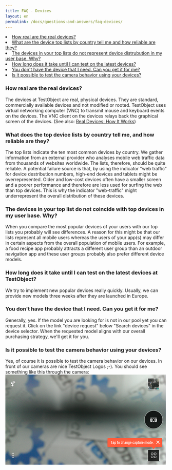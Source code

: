 ```yaml
---
title: FAQ - Devices
layout: en
permalink: /docs/questions-and-answers/faq-devices/
---
```


<li><a href="#are-real-devices-real">How real are the real devices?</a></li>
<li><a href="#top-lists-by-country">What are the device top lists by country tell me and how reliable are they?</a></li>
<li><a href="#anomaly-top-lists">The devices in your top lists do not represent device distrubution in my user base. Why?</a></li>
<li><a href="#latest-devices">How long does it take until I can test on the latest devices?</a></li>
<li><a href="#device-missing">You don't have the device that I need. Can you get it for me?</a></li>
<li><a href="#device-camera">Is it possible to test the camera behavior using your devices?</a></li>

<h3 id="are-real-devices-real">How real are the real devices?</h3>
The devices at TestObject are real, physical devices. They are standard, commercially available devices and not modified or rooted. TestObject uses virtual networking computer (VNC) to transmit mouse and keyboard events on the devices. The VNC client on the devices relays back the graphical screen of the devices. (See also: <a href="/docs/general-reference/devices/#real-devices-how-it-works" target="_blank">Real Devices: How It Works</a>)  

<h3 id="top-lists-by-country">What does the top device lists by country tell me, and how reliable are they?</h3>
The top lists indicate the ten most common devices by country. We gather information from an external provider who analyses mobile web traffic data from thousands of websites worldwide. The lists, therefore, should be quite reliable. A potential failure source is that, by using the indicator "web traffic" for device destribution numbers, high-end devices and tablets might be overrepresented. Older and low-cost devices often have a smaller screen and a poorer performance and therefore are less used for surfing the web than top devices. This is why the indicator "web-traffic" might underrepresent the overall distribution of these devices.

<h3 id="anomaly-top-lists">The devices in your top list do not coincide with top devices in my user base. Why?</h3>
When you compare the most popular devices of your users with our top lists you probably will see differences. A reason for this might be that our lists represent all mobile users whereas the users of your app(s) may differ in certain aspects from the overall population of mobile users. For example, a food recipe app probably attracts a different user group than an outdoor navigation app and these user groups probably also prefer different device models.

<h3 id="latest-devices">How long does it take until I can test on the latest devices at TestObject?</h3>
We try to implement new popular devices really quickly. Usually, we can provide new models three weeks after they are launched in Europe.

<h3 id="device-missing">You don't have the device that I need. Can you get it for me?</h3>
Generally, yes. If the model you are looking for is not in our pool yet you can request it. Click on the link "device request" below "Search devices" in the device selector. When the requested model aligns with our overall purchasing strategy, we'll get it for you.

<h3 id="device-camera">Is it possible to test the camera behavior using your devices?</h3>
Yes, of course it is possible to test the camera behavior on our devices. In front of our cameras are nice TestObject Logos ;-). You should see something like this through the camera:
<img class="center shadow" src="/img/faq/camera_view.png">
